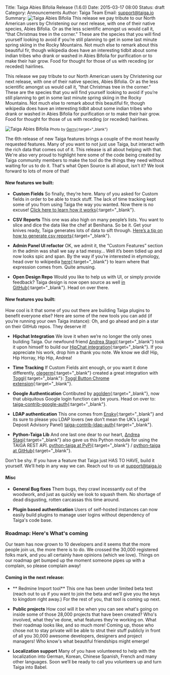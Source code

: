 Title: Taiga Abies Bifolia Release (1.6.0)
Date: 2015-03-17 08:00
Status: draft
Category: Announcements
Author: Taiga Team
Email: support@taiga.io
Summary: ![Taiga Abies Bifolia](/images/2015-03-17_changelog160/01.jpg) This release we pay tribute to our North American users by Christening our next release, with one of their native species, Abies Bifolia. Or as the less scientific amongst us would call it, “that Christmas tree in the corner.” These are the species that you will find yourself looking to avoid if you’re still planning to get in some last minute spring skiing in the Rocky Mountains. Not much else to remark about this beautiful fir, though wikipedia does have an interesting tidbit about some indian tribes who drank or washed in Abies Bifolia for purification or to make their hair grow. Food for thought for those of us with receding (or receded) hairlines.


This release we pay tribute to our North American users by Christening our next release, with one of their native species, Abies Bifolia. Or as the less scientific amongst us would call it, “that Christmas tree in the corner.” These are the species that you will find yourself looking to avoid if you’re still planning to get in some last minute spring skiing in the Rocky Mountains. Not much else to remark about this beautiful fir, though wikipedia does have an interesting tidbit about some indian tribes who drank or washed in Abies Bifolia for purification or to make their hair grow. Food for thought for those of us with receding (or receded) hairlines.

![Taiga Abies Bifolia](/images/2015-03-17_changelog160/01.jpg "Abies Bifolia")
<small>Photo by [Gerry](https://www.flickr.com/people/35034360491@N01 "See Gerry's profile at Flickr"){:target="_blank"}</small>

The 6th release of new Taiga features brings a couple of the most heavily requested features. Many of you want to not just use Taiga, but interact with the rich data that comes out of it. This release is all about helping with that. We're also very proud to highlight here some of the code being created by Taiga community members to make the tool do the things they need without waiting for us to do it. That's what Open Source is all about, isn't it? We look forward to lots of more of that!


#### New features we built:

- **Custom Fields**
  So finally, they’re here. Many of you asked for Custom fields in order to be able to track stuff. The lack of time tracking kept some of you from using Taiga the way you wanted. Now there is no excuse! [Click here to learn how it works](https://taiga.io/support/custom-fields/ "See support page about Custom Fields"){:target="_blank"}.

- **CSV Reports**
  This one was also high on many people’s lists. You want to slice and dice the data like the chef at Benihana. So be it. Get your knives ready, Taiga generates lots of data to sift through. [Here’s a tip on how to generate csv reports](https://taiga.io/support/csv-reports/ "See suport page about CSV Reports"){:target="_blank"}.

- **Admin Panel UI refactor**
  OK, we admit it, the “Custom Features” section in the admin was shall we say a tad messy… Well it’s been tidied up and now looks spic and span. By the way if you’re interested in etymology, head over to wikipedia [here](http://en.wikipedia.org/wiki/Spic_and_Span "See Spic and Span in the Wikipedia"){:target="_blank"} to learn where that expression comes from. Quite amusing.

- **Open Design Repo**
  Would you like to help us with UI, or simply provide feedback? Taiga design is now open source as well [in GitHub](https://github.com/taigaio/taiga-design "Go to taiga-design repository in GitHub"){:target="_blank"}. Head on over there.


#### New features you built:

How cool is it that some of you out there are building Taiga plugins to benefit everyone else? Here are some of the new tools you can add (if you’re running your own Taiga instance): Oh, and go ahead and pin a star on their GitHub repos. They deserve it!

- **Hipchat Integration**
  We love it when we’re no longer the only ones building Taiga. Our newfound friend [Δndrea Stagi](https://github.com/astagi "See Andrea's profile in GitHub"){:target="_blank"} took it upon himself to build our [HipChat integration](https://taiga.io/support/hipchat-integration/ "Go to our support page about HipChat integration"){:target="_blank"}. If you appreciate his work, drop him a thank you note. We know we did! Hip, Hip Horray, Hip Hip, Andrea!

- **Time Tracking**
  If Custom Fields aint enough, or you want it done differently, [olegerm](https://github.com/olegerm "See Olegerm's profile in Github"){:target="_blank"} created a great integration with [Toggl](www.toggl.com "Go to Toggl home page"){:target="_blank"}: [Toggl Button Chrome extension](https://github.com/toggl/toggl-button "Go to Toggl Button Chrome extension repository"){:target="_blank"}.

- **Google Authentication**
  Contibuted by [agolden](https://github.com/agolden "See Agolden's profile at GitHub"){:target="_blank"}, now that ubiquitous Google login function can be yours. Head on over to: [taiga-contrib-google-auth](https://github.com/agolden/taiga-contrib-google-auth "See taiga-contrib-google-auth source code"){:target="_blank"}.

- **LDAP authentication**
  This one comes from [Ensky](https://github.com/ensky "See Ensky's profile at GitHub"){:target="_blank"} and its sure to please you LDAP lovers (we don’t mean the UK’s Legal Deposit Advisory Panel) [taiga-contrib-ldap-auth](https://github.com/ensky/taiga-contrib-ldap-auth "See taiga-contrib-ldap-auth source code at GitHub"){:target="_blank"}.

- **Python-Taiga Lib**
  And one last one dear to our heart, [Δndrea Stagi](https://github.com/astagi "See Andrea's profile in GitHub"){:target="_blank"} also gave us this Python module for using the TAIGA REST API. [python-taiga at PyPi](https://pypi.python.org/pypi/python-taiga "See python-taiga package detail page"){:target="_blank"} / [python-taiga at GitHub](https://github.com/nephila/python-taiga "See python-taiga source code at GitHub"){:target="_blank"}.

Don’t be shy. If you have a feature that Taiga just HAS TO HAVE, build it yourself. We’ll help in any way we can. Reach out to us at support@taiga.io


#### Misc

- **General Bug fixes**
  Them bugs, they crawl incessantly out of the woodwork, and just as quickly we look to squash them. No shortage of dead disgusting, rotten carcassas this time around.

- **Plugin based authentication**
  Users of self-hosted instances can now easily build plugins to manage user logins without dependency of Taiga's code base.


### Roadmap: Here's What's coming

Our team has now grown to 10 developers and it seems that the more people join us, the more there is to do. We crossed the 30,000 registered folks mark, and you all certainly have opinions (which we love). Things on our roadmap get bumped up the moment someone pipes up with a complain, so please complain away!

#### Coming in the next release:

- ** Redmine Import tool**
  This one has been under limited beta test (reach out to us if you want to join the beta and we’ll give you the keys to kingdom right away.) For the rest of you, that tool is coming up next.

- **Public projects**
  How cool will it be when you can see what's going on inside some of those 28,000 projects that have been created? Who's involved, what they've done, what features they're working on. What their roadmap looks like, and so much more! Coming up, those who chose not to stay private will be able to strut their stuff publicly in front of all you 30,000 awesome developers, designers and project managers! Who know's what beautiful friendships might emerge!

- **Localization support**
  Many of you have volunteered to help with the localization into German, Korean, Chinese Spanish, French and many other languages. Soon we’ll be ready to call you volunteers up and turn Taiga into Babel.
